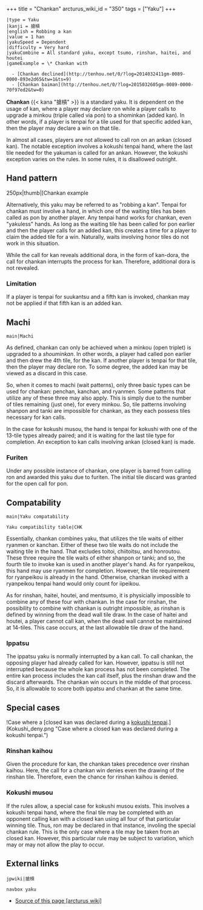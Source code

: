 +++
title = "Chankan"
arcturus_wiki_id = "350"
tags = ["Yaku"]
+++

```yaku
|type = Yaku
|kanji = 搶槓
|english = Robbing a kan
|value = 1 han
|yakuSpeed = Dependent
|difficulty = Very hard
|yakuCombine = All standard yaku, except tsumo, rinshan, haitei, and houtei
|gameExample = \* Chankan with

  - [Chankan declined](http://tenhou.net/0/?log=2014032411gm-0089-0000-893e2d65&tw=1&ts=9)
  - [Chankan baiman](http://tenhou.net/0/?log=2015032605gm-0089-0000-70f97ed2&tw=0)

```

**Chankan** {{< kana "搶槓" >}} is a standard yaku. It is dependent on the usage of kan, where a player may declare ron while a player calls to upgrade a minkou (triple called via pon) to a shominkan (added kan). In other words, if a player is tenpai for a tile used for that specific added kan, then the player may declare a win on that tile.

In almost all cases, players are not allowed to call ron on an ankan (closed kan). The notable exception involves a kokushi tenpai hand, where the last tile needed for the yakuman is called for an ankan. However, the kokushi exception varies on the rules. In some rules, it is disallowed outright.

## Hand pattern

250px|thumb|[Chankan example

Alternatively, this yaku may be referred to as "robbing a kan". Tenpai for chankan must involve a hand, in which one of the waiting tiles has been called as pon by another player. Any tenpai hand works for chankan, even "yakuless" hands. As long as the waiting tile has been called for pon earlier and then the player calls for an added kan, this creates a time for a player to claim the added tile for a win. Naturally, waits involving honor tiles do not work in this situation.

While the call for kan reveals additional dora, in the form of kan-dora, the call for chankan interrupts the process for kan. Therefore, additional dora is not revealed.

### Limitation

If a player is tenpai for suukantsu and a fifth kan is invoked, chankan may not be applied if that fifth kan is an added kan.

## Machi

```main|Machi```

As defined, chankan can only be achieved when a minkou (open triplet) is upgraded to a *shouminkan*. In other words, a player had called pon earlier and then drew the 4th tile, for the kan. If another player is tenpai for that tile, then the player may declare ron. To some degree, the added kan may be viewed as a discard in this case.

So, when it comes to machi (wait patterns), only three basic types can be used for chankan: penchan, kanchan, and ryanmen. Some patterns that utilize any of these three may also apply. This is simply due to the number of tiles remaining (just one), for every minkou. So, tile patterns involving shanpon and tanki are impossible for chankan, as they each possess tiles necessary for kan calls.

In the case for kokushi musou, the hand is tenpai for kokushi with one of the 13-tile types already paired; and it is waiting for the last tile type for completion. An exception to kan calls involving ankan (closed kan) is made.

### Furiten

Under any possible instance of chankan, one player is barred from calling ron and awarded this yaku due to furiten. The initial tile discard was granted for the open call for pon.

## Compatability

```main|Yaku compatability```

```Yaku compatibility table|CHK```

Essentially, chankan combines yaku, that utilizes the tile waits of either ryanmen or kanchan. Either of these two tile waits do not include the waiting tile in the hand. That excludes toitoi, chiitoitsu, and honroutou. These three require the tile waits of either shanpon or tanki; and so, the fourth tile to invoke kan is used in another player's hand. As for ryanpeikou, this hand may use ryanmen for completion. However, the tile requirement for ryanpeikou is already in the hand. Otherwise, chankan invoked with a ryanpeikou tenpai hand would only count for iipeikou.

As for rinshan, haitei, houtei, and mentsumo, it is physicially impossible to combine any of these four with chankan. In the case for rinshan, the possibility to combine with chankan is outright impossible, as rinshan is defined by winning from the dead wall tile draw. In the case of haitei and houtei, a player cannot call kan, when the dead wall cannot be maintained at 14-tiles. This case occurs, at the last allowable tile draw of the hand.

### Ippatsu

The ippatsu yaku is normally interrupted by a kan call. To call chankan, the opposing player had already called for kan. However, ippatsu is still not interrupted because the whole kan process has not been completed. The entire kan process includes the kan call itself, plus the rinshan draw and the discard afterwards. The chankan win occurs in the middle of that process. So, it is allowable to score both ippatsu and chankan at the same time.

## Special cases

!Case where a [closed kan was declared during a [kokushi tenpai](http://tenhou.net/0/?log=2018041311gm-000b-7447-e286a4e6&tw=2&ts=6).](Kokushi_deny.png "Case where a closed kan was declared during a kokushi tenpai.")

### Rinshan kaihou

Given the procedure for kan, the chankan takes precedence over rinshan kaihou. Here, the call for a chankan win denies even the drawing of the rinshan tile. Therefore, even the chance for rinshan kaihou is denied.

### Kokushi musou

If the rules allow, a special case for kokushi musou exists. This involves a kokushi tenpai hand, where the final tile may be completed with an opponent calling kan with a closed kan using all four of that particular winning tile. Thus, ron may be declared in that instance, involing the special chankan rule. This is the only case where a tile may be taken from an closed kan. However, this particular rule may be subject to variation, which may or may not allow the play to occur.

## External links

```jpwiki|搶槓```

```navbox yaku```
- [Source of this page [arcturus wiki]](http://arcturus.su/wiki/Chankan)